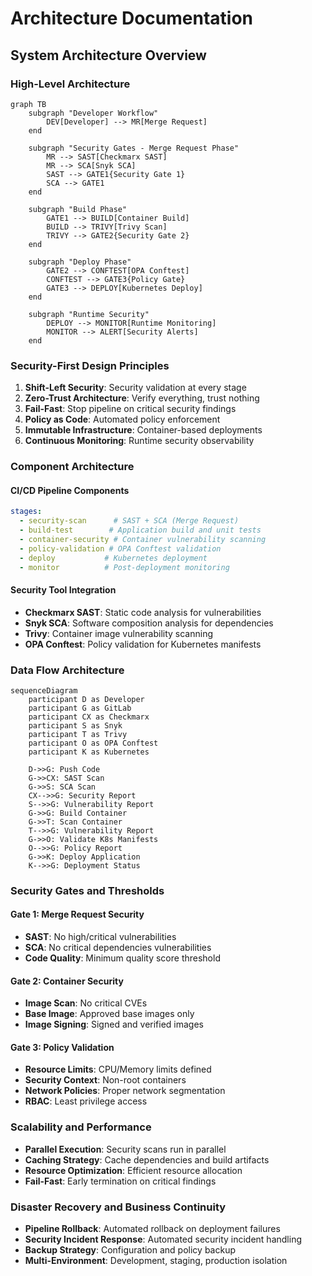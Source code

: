 # Architecture Documentation

## System Architecture Overview

### High-Level Architecture

```mermaid
graph TB
    subgraph "Developer Workflow"
        DEV[Developer] --> MR[Merge Request]
    end
    
    subgraph "Security Gates - Merge Request Phase"
        MR --> SAST[Checkmarx SAST]
        MR --> SCA[Snyk SCA]
        SAST --> GATE1{Security Gate 1}
        SCA --> GATE1
    end
    
    subgraph "Build Phase"
        GATE1 --> BUILD[Container Build]
        BUILD --> TRIVY[Trivy Scan]
        TRIVY --> GATE2{Security Gate 2}
    end
    
    subgraph "Deploy Phase"
        GATE2 --> CONFTEST[OPA Conftest]
        CONFTEST --> GATE3{Policy Gate}
        GATE3 --> DEPLOY[Kubernetes Deploy]
    end
    
    subgraph "Runtime Security"
        DEPLOY --> MONITOR[Runtime Monitoring]
        MONITOR --> ALERT[Security Alerts]
    end
```

### Security-First Design Principles

1. **Shift-Left Security**: Security validation at every stage
2. **Zero-Trust Architecture**: Verify everything, trust nothing
3. **Fail-Fast**: Stop pipeline on critical security findings
4. **Policy as Code**: Automated policy enforcement
5. **Immutable Infrastructure**: Container-based deployments
6. **Continuous Monitoring**: Runtime security observability

### Component Architecture

#### CI/CD Pipeline Components

```yaml
stages:
  - security-scan      # SAST + SCA (Merge Request)
  - build-test        # Application build and unit tests
  - container-security # Container vulnerability scanning
  - policy-validation # OPA Conftest validation
  - deploy           # Kubernetes deployment
  - monitor          # Post-deployment monitoring
```

#### Security Tool Integration

- **Checkmarx SAST**: Static code analysis for vulnerabilities
- **Snyk SCA**: Software composition analysis for dependencies
- **Trivy**: Container image vulnerability scanning
- **OPA Conftest**: Policy validation for Kubernetes manifests

### Data Flow Architecture

```mermaid
sequenceDiagram
    participant D as Developer
    participant G as GitLab
    participant CX as Checkmarx
    participant S as Snyk
    participant T as Trivy
    participant O as OPA Conftest
    participant K as Kubernetes
    
    D->>G: Push Code
    G->>CX: SAST Scan
    G->>S: SCA Scan
    CX-->>G: Security Report
    S-->>G: Vulnerability Report
    G->>G: Build Container
    G->>T: Scan Container
    T-->>G: Vulnerability Report
    G->>O: Validate K8s Manifests
    O-->>G: Policy Report
    G->>K: Deploy Application
    K-->>G: Deployment Status
```

### Security Gates and Thresholds

#### Gate 1: Merge Request Security
- **SAST**: No high/critical vulnerabilities
- **SCA**: No critical dependencies vulnerabilities
- **Code Quality**: Minimum quality score threshold

#### Gate 2: Container Security
- **Image Scan**: No critical CVEs
- **Base Image**: Approved base images only
- **Image Signing**: Signed and verified images

#### Gate 3: Policy Validation
- **Resource Limits**: CPU/Memory limits defined
- **Security Context**: Non-root containers
- **Network Policies**: Proper network segmentation
- **RBAC**: Least privilege access

### Scalability and Performance

- **Parallel Execution**: Security scans run in parallel
- **Caching Strategy**: Cache dependencies and build artifacts
- **Resource Optimization**: Efficient resource allocation
- **Fail-Fast**: Early termination on critical findings

### Disaster Recovery and Business Continuity

- **Pipeline Rollback**: Automated rollback on deployment failures
- **Security Incident Response**: Automated security incident handling
- **Backup Strategy**: Configuration and policy backup
- **Multi-Environment**: Development, staging, production isolation